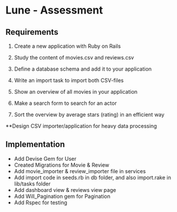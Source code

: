 # Lune - Assessment

## Requirements

1. Create a new application with Ruby on Rails

2. Study the content of movies.csv and reviews.csv

3. Define a database schema and add it to your application

4. Write an import task to import both CSV-files

5. Show an overview of all movies in your application

6. Make a search form to search for an actor

7. Sort the overview by average stars (rating) in an efficient way

**Design CSV importer/application for heavy data processing 

## Implementation

- Add Devise Gem for User
- Created Migrations for Movie & Review
- Add movie_importer & review_importer file in services
- Add import code in seeds.rb in db folder, and also import.rake in lib/tasks folder
- Add dashboard view & reviews view page
- Add Will_Pagination gem for Pagination
- Add Rspec for testing